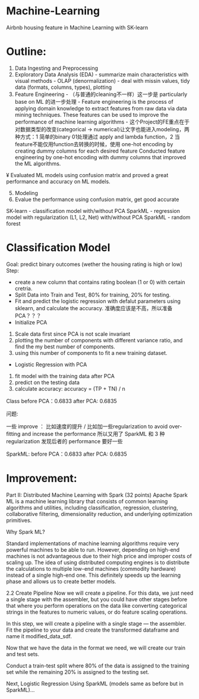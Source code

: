 # Machine-Learning
Airbnb housing feature in Machine Learning with SK-learn

# Outline:
1. Data Ingesting and Preprocessing
2. Exploratory Data Analysis (EDA) - summarize main characteristics with visual methods - OLAP (denormalization) - deal with missin values, tidy data (formats, columns, types), plotting
3. Feature Engineering - （与普通的cleaning不一样）这一步是 particularly base on ML 的进一步处理 - Feature engineering is the process of applying domain knowledge to extract features from raw data via data mining techniques. These features can be used to improve the performance of machine learning algorithms - 这个Project的FE重点在于对数据类型的改变(categorical -> numerical)让文字也能进入modeling，两种方式：1 简单的binary 01处理通过 apply and lambda function，2 当feature不能仅用function去转换的时候，使用 one-hot encoding by creating dummy columns for each desired feature
Conducted feature engineering by one-hot encoding with dummy columns that improved the ML algorithms.

¥	Evaluated ML models using confusion matrix and proved a great performance and accuracy on ML models.



5. Modeling
6. Evalue the performance using confusion matrix, get good accurate


SK-learn - classification model with/without PCA
SparkML - regression model with regularization (L1, L2, Net) with/without PCA
SparkML - random forest


# Classification Model
Goal: predict binary outcomes (wether the housing rating is high or low)
Step:
- create a new column that contains rating boolean (1 or 0) with certain cretria.
- Split Data into Train and Test, 80% for training, 20% for testing.
- Fit and predict the logistic regression with defalut parameters using sklearn, and calculate the accuracy. 准确度应该是不高，所以准备PCA？？？
- Initialize PCA 
1) Scale data first since PCA is not scale invariant
2) plotting the number of components with different variance ratio, and find the my best number of components.
3) using this number of components to fit a new training dataset.
- Logistic Regression with PCA
1) fit model with the training data after PCA
2) predict on the testing data
3) calculate accuracy: accuracy = (TP + TN) / n

Class
before PCA：0.6833
after PCA: 0.6835

问题: 

一些 improve ：
比如速度的提升 / 比如加一些regularization to avoid over-fitting and increase the performance
所以又用了 SparkML 和 3 种regularization
发现后者的 performance 要好一些

SparkML:
before PCA：0.6833
after PCA: 0.6835


# Improvement:

Part II: Distributed Machine Learning with Spark (32 points)
Apache Spark ML is a machine learning library that consists of common learning algorithms and utilities, including classification, regression, clustering, collaborative filtering, dimensionality reduction, and underlying optimization primitives.

Why Spark ML?

Standard implementations of machine learning algorithms require very powerful machines to be able to run. However, depending on high-end machines is not advantageous due to their high price and improper costs of scaling up. The idea of using distributed computing engines is to distribute the calculations to multiple low-end machines (commodity hardware) instead of a single high-end one. This definitely speeds up the learning phase and allows us to create better models.

2.2 Create Pipeline
Now we will create a pipeline. For this data, we just need a single stage with the assembler, but you could have other stages before that where you perform operations on the data like converting categorical strings in the features to numeric values, or do feature scaling operations.

In this step, we will create a pipeline with a single stage — the assembler. Fit the pipeline to your data and create the transformed dataframe and name it modified_data_sdf.

Now that we have the data in the format we need, we will create our train and test sets.

Conduct a train-test split where 80% of the data is assigned to the training set while the remaining 20% is assigned to the testing set.

Next,
Logistic Regression Using SparkML (models same as before but in SparkML)...
